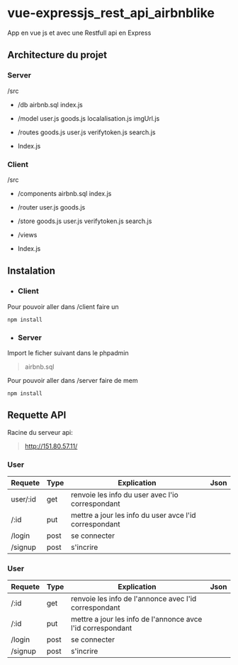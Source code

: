 # vue-expressjs_rest_api_airbnblike

App en vue js et avec une Restfull api en Express

## Architecture du projet 
### Server
/src

 - /db 
		 airbnb.sql 
		 index.js
		 
 - /model
		user.js
		goods.js
		localalisation.js
		imgUrl.js
 
 - /routes
		 goods.js
		 user.js
		 verifytoken.js
		 search.js
 - Index.js

### Client
/src

 - /components
		 airbnb.sql 
		 index.js
		 
 - /router
		user.js
		goods.js
		
 
 - /store
		 goods.js
		 user.js
		 verifytoken.js
		 search.js
		 
 - /views
 
 - Index.js

## Instalation

 - ### Client

Pour pouvoir aller dans /client faire un

	npm install

 - ### Server
Import le ficher suivant dans le phpadmin
> airbnb.sql 

Pour pouvoir aller dans /server faire de mem

	npm install
	
## Requette API
Racine du serveur api:

> http://151.80.57.11/

### User
| Requete | Type   | Explication | Json |  
|--|--|--|--|
| user/:id| get | renvoie les info du user avec l'io correspondant |  |
| /:id | put | mettre a jour les info du user avce l'id correspondant |  |
| /login | post | se connecter |  |
| /signup | post | s'incrire |  |

### User
| Requete | Type   | Explication | Json |  
|--|--|--|--|
| /:id| get | renvoie les info de l'annonce avec l'id correspondant |  |
| /:id | put | mettre a jour les info de l'annonce  avce l'id correspondant |  |
| /login | post | se connecter |  |
| /signup | post | s'incrire |  |




<!--stackedit_data:
eyJoaXN0b3J5IjpbMjAyOTA2MDMzOCwxOTkwNjM5MDAxLDU4ND
kxNzY2NCwxOTU0NTY3NTY3LC03NjY3Njg2NzQsMTIwNjk2Mjcz
MiwtODM2NzUxNTg3LDkxMDUyNzk1OCwtNjA3OTMwMzQyLC0xOT
c4NjUyMjQ3LC0zMzI0NTUzNjNdfQ==
-->